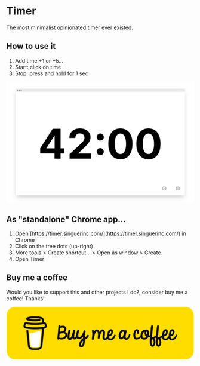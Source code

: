 # Timer

The most minimalist opinionated timer ever existed.

## How to use it

1. Add time +1 or +5...
2. Start: click on time
3. Stop: press and hold for 1 sec

![Timer](./timer.png)

## As "standalone" Chrome app...

1. Open [https://timer.singuerinc.com/](https://timer.singuerinc.com/) in Chrome
2. Click on the tree dots (up-right)
3. More tools > Create shortcut... > Open as window > Create
4. Open Timer

## Buy me a coffee

Would you like to support this and other projects I do?, consider buy me a coffee! Thanks!

<a title="Buy me a coffee" href="https://www.buymeacoffee.com/singuerinc" target="_blank">![Buy me a coffee](bmc-button.svg)</a>
